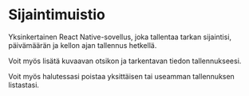 # Sijaintimuistio

<p>Yksinkertainen React Native-sovellus, joka tallentaa tarkan sijaintisi, päivämäärän ja kellon ajan tallennus hetkellä.<p/>
<p>Voit myös lisätä kuvaavan otsikon ja tarkentavan tiedon tallennukseesi.</p>
<p>Voit myös halutessasi poistaa yksittäisen tai useamman tallennuksen listastasi.</p>
